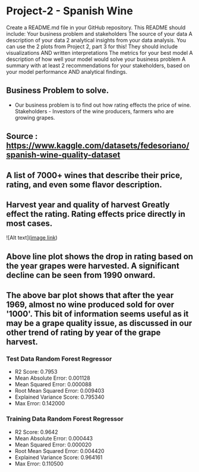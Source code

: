 # Project-2 - Spanish Wine
Create a README.md file in your GitHub repository. This README should include:
Your business problem and stakeholders
The source of your data
A description of your data
2 analytical insights from your data analysis.
You can use the 2 plots from Project 2, part 3 for this!
They should include visualizations AND written interpretations
The metrics for your best model
A description of how well your model would solve your business problem
A summary with at least 2 recommendations for your stakeholders, based on your model performance AND analytical findings.
## Business Problem to solve.
* Our business problem is to find out how rating effects the price of wine. Stakeholders - Investors of the wine producers, farmers who are growing grapes.

## Source : https://www.kaggle.com/datasets/fedesoriano/spanish-wine-quality-dataset

## A list of 7000+ wines that describe their price, rating, and even some flavor description.

## Harvest year and quality of harvest Greatly effect the rating. Rating effects price directly in most cases.

![Alt text]([image link](https://github.com/MikeyClausen/Project-2/blob/main/ROWBOHYOG.png))

##  Above line plot shows the drop in rating based on the year grapes were harvested. A significant decline can be seen from 1990 onward.

## The above bar plot shows that after the year 1969, almost no wine produced sold for over '1000'. This bit of information seems useful as it may be a grape quality issue, as discussed in our other trend of rating by year of the grape harvest.


### Test Data Random Forest Regressor
* R2 Score: 0.7953
* Mean Absolute Error: 0.001128
* Mean Squared Error: 0.000088
* Root Mean Squared Error: 0.009403
* Explained Variance Score: 0.795340
* Max Error: 0.142000

### Training Data Random Forest Regressor
* R2 Score: 0.9642
* Mean Absolute Error: 0.000443
* Mean Squared Error: 0.000020
* Root Mean Squared Error: 0.004420
* Explained Variance Score: 0.964161
* Max Error: 0.110500
